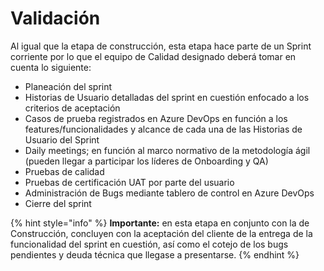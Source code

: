 # Validación

Al igual que la etapa de construcción, esta etapa hace parte de un Sprint corriente por lo que el equipo de Calidad designado deberá tomar en cuenta lo siguiente:

* Planeación del sprint
* Historias de Usuario detalladas del sprint en cuestión enfocado a los criterios de aceptación
* Casos de prueba registrados en Azure DevOps en función a los features/funcionalidades y alcance de cada una de las Historias de Usuario del Sprint
* Daily meetings; en función al marco normativo de la metodología ágil (pueden llegar a participar los líderes de Onboarding y QA)
* Pruebas de calidad
* Pruebas de certificación UAT por parte del usuario
* Administración de Bugs mediante tablero de control en Azure DevOps
* Cierre del sprint


{% hint style="info" %}
**Importante:** en esta etapa en conjunto con la de Construcción, concluyen con la aceptación del cliente de la entrega de la funcionalidad del sprint en cuestión, así como el cotejo de los bugs pendientes y deuda técnica que llegase a presentarse. 
{% endhint %}